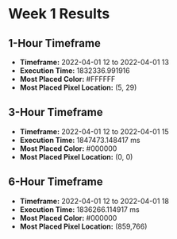 # Week 1 Results
## 1-Hour Timeframe
- **Timeframe:** 2022-04-01 12 to 2022-04-01 13
- **Execution Time:** 1832336.991916
- **Most Placed Color:** #FFFFFF
- **Most Placed Pixel Location:** (5, 29)

## 3-Hour Timeframe
- **Timeframe:** 2022-04-01 12 to 2022-04-01 15
- **Execution Time:** 1847473.148417 ms
- **Most Placed Color:** #000000
- **Most Placed Pixel Location:** (0, 0)

## 6-Hour Timeframe
- **Timeframe:** 2022-04-01 12 to 2022-04-01 18
- **Execution Time:** 1836266.114917 ms
- **Most Placed Color:** #000000
- **Most Placed Pixel Location:** (859,766)
 